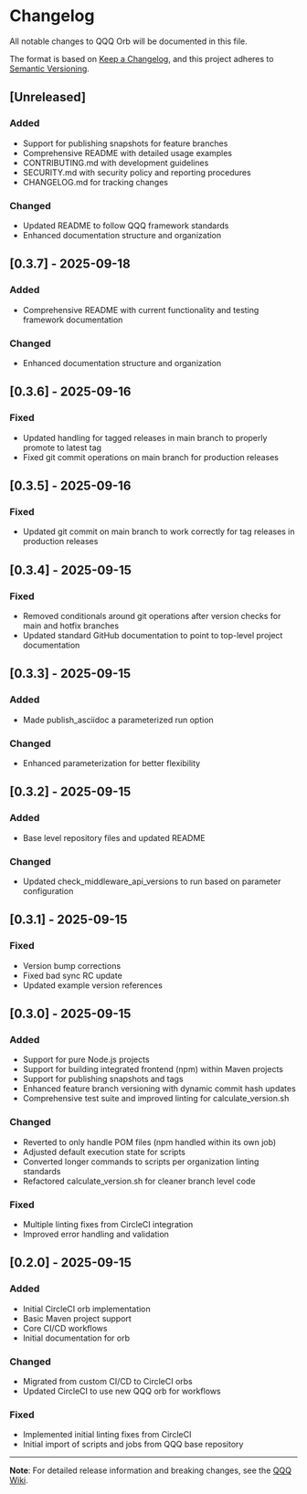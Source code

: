 # Changelog

All notable changes to QQQ Orb will be documented in this file.

The format is based on [Keep a Changelog](https://keepachangelog.com/en/1.0.0/),
and this project adheres to [Semantic Versioning](https://semver.org/spec/v2.0.0.html).

## [Unreleased]

### Added
- Support for publishing snapshots for feature branches
- Comprehensive README with detailed usage examples
- CONTRIBUTING.md with development guidelines
- SECURITY.md with security policy and reporting procedures
- CHANGELOG.md for tracking changes

### Changed
- Updated README to follow QQQ framework standards
- Enhanced documentation structure and organization

## [0.3.7] - 2025-09-18

### Added
- Comprehensive README with current functionality and testing framework documentation

### Changed
- Enhanced documentation structure and organization

## [0.3.6] - 2025-09-16

### Fixed
- Updated handling for tagged releases in main branch to properly promote to latest tag
- Fixed git commit operations on main branch for production releases

## [0.3.5] - 2025-09-16

### Fixed
- Updated git commit on main branch to work correctly for tag releases in production releases

## [0.3.4] - 2025-09-15

### Fixed
- Removed conditionals around git operations after version checks for main and hotfix branches
- Updated standard GitHub documentation to point to top-level project documentation

## [0.3.3] - 2025-09-15

### Added
- Made publish_asciidoc a parameterized run option

### Changed
- Enhanced parameterization for better flexibility

## [0.3.2] - 2025-09-15

### Added
- Base level repository files and updated README

### Changed
- Updated check_middleware_api_versions to run based on parameter configuration

## [0.3.1] - 2025-09-15

### Fixed
- Version bump corrections
- Fixed bad sync RC update
- Updated example version references

## [0.3.0] - 2025-09-15

### Added
- Support for pure Node.js projects
- Support for building integrated frontend (npm) within Maven projects
- Support for publishing snapshots and tags
- Enhanced feature branch versioning with dynamic commit hash updates
- Comprehensive test suite and improved linting for calculate_version.sh

### Changed
- Reverted to only handle POM files (npm handled within its own job)
- Adjusted default execution state for scripts
- Converted longer commands to scripts per organization linting standards
- Refactored calculate_version.sh for cleaner branch level code

### Fixed
- Multiple linting fixes from CircleCI integration
- Improved error handling and validation

## [0.2.0] - 2025-09-15

### Added
- Initial CircleCI orb implementation
- Basic Maven project support
- Core CI/CD workflows
- Initial documentation for orb

### Changed
- Migrated from custom CI/CD to CircleCI orbs
- Updated CircleCI to use new QQQ orb for workflows

### Fixed
- Implemented initial linting fixes from CircleCI
- Initial import of scripts and jobs from QQQ base repository

---

**Note**: For detailed release information and breaking changes, see the [QQQ Wiki](https://github.com/Kingsrook/qqq/wiki).